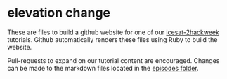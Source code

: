 # elevation change

These are files to build a github website for one of our [icesat-2hackweek](https://icesat-2hackweek.github.io/) tutorials. Github automatically renders these files using Ruby to build the website.

Pull-requests to expand on our tutorial content are encouraged. Changes can be made to the markdown files located in the [episodes folder](https://github.com/icesat-2hackweek/geospatial-analysis/tree/gh-pages/_episodes).


